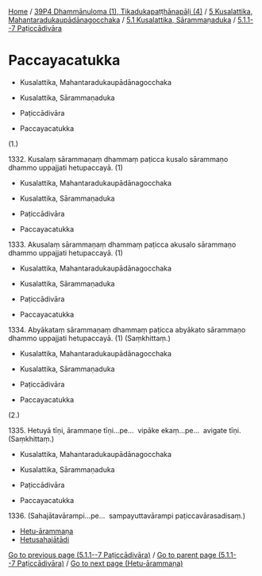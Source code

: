 
[Home](/) / [39P4 Dhammānuloma (1), Tikadukapaṭṭhānapāḷi (4)](../../../../39P4.md) / [5 Kusalattika, Mahantaradukaupādānagocchaka](../../../5.md) / [5.1 Kusalattika, Sārammaṇaduka](../../5.1.md) / [5.1.1--7 Paṭiccādivāra](../5.1.1--7.md)

# Paccayacatukka

* Kusalattika, Mahantaradukaupādānagocchaka

* Kusalattika, Sārammaṇaduka

* Paṭiccādivāra

* Paccayacatukka

(1.)

1332\. Kusalaṃ sārammaṇaṃ dhammaṃ paṭicca kusalo sārammaṇo dhammo uppajjati hetupaccayā. (1)

* Kusalattika, Mahantaradukaupādānagocchaka

* Kusalattika, Sārammaṇaduka

* Paṭiccādivāra

* Paccayacatukka

1333\. Akusalaṃ sārammaṇaṃ dhammaṃ paṭicca akusalo sārammaṇo dhammo uppajjati hetupaccayā. (1)

* Kusalattika, Mahantaradukaupādānagocchaka

* Kusalattika, Sārammaṇaduka

* Paṭiccādivāra

* Paccayacatukka

1334\. Abyākataṃ sārammaṇaṃ dhammaṃ paṭicca abyākato sārammaṇo dhammo uppajjati hetupaccayā. (1) (Saṃkhittaṃ.)

* Kusalattika, Mahantaradukaupādānagocchaka

* Kusalattika, Sārammaṇaduka

* Paṭiccādivāra

* Paccayacatukka

(2.)

1335\. Hetuyā tīṇi, ārammaṇe tīṇi…pe…  vipāke ekaṃ…pe…  avigate tīṇi. (Saṃkhittaṃ.)

* Kusalattika, Mahantaradukaupādānagocchaka

* Kusalattika, Sārammaṇaduka

* Paṭiccādivāra

* Paccayacatukka

1336\. (Sahajātavārampi…pe…  sampayuttavārampi paṭiccavārasadisaṃ.)

* [Hetu-ārammaṇa](Paccayacatukka/Hetu-arammana.md)
* [Hetusahajātādi](Paccayacatukka/Hetusahajatadi.md)

[Go to previous page (5.1.1--7 Paṭiccādivāra)](../5.1.1--7.md) / [Go to parent page (5.1.1--7 Paṭiccādivāra)](../5.1.1--7.md) / [Go to next page (Hetu-ārammaṇa)](Paccayacatukka/Hetu-arammana.md)



